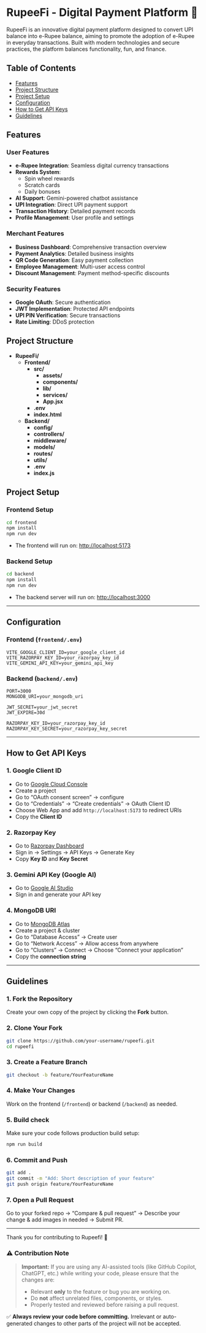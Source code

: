 # RupeeFi - Digital Payment Platform 💸

RupeeFi is an innovative digital payment platform designed to convert UPI balance into e-Rupee balance, aiming to promote the adoption of e-Rupee in everyday transactions. Built with modern technologies and secure practices, the platform balances functionality, fun, and finance.

## Table of Contents

- [Features](#-features)
- [Project Structure](#-project-structure)
- [Project Setup](#-project-setup)
- [Configuration](#-configuration)
- [How to Get API Keys](#-how-to-get-api-keys)
- [Guidelines](#-guidelines)

## Features

### User Features
- **e-Rupee Integration**: Seamless digital currency transactions
- **Rewards System**: 
  - Spin wheel rewards
  - Scratch cards
  - Daily bonuses
- **AI Support**: Gemini-powered chatbot assistance
- **UPI Integration**: Direct UPI payment support
- **Transaction History**: Detailed payment records
- **Profile Management**: User profile and settings

### Merchant Features
- **Business Dashboard**: Comprehensive transaction overview
- **Payment Analytics**: Detailed business insights
- **QR Code Generation**: Easy payment collection
- **Employee Management**: Multi-user access control
- **Discount Management**: Payment method-specific discounts

### Security Features
- **Google OAuth**: Secure authentication
- **JWT Implementation**: Protected API endpoints
- **UPI PIN Verification**: Secure transactions
- **Rate Limiting**: DDoS protection

## Project Structure
- **RupeeFi/**
  - **Frontend/**
    - **src/**
      - **assets/**
      - **components/**
      - **lib/**
      - **services/**
      - **App.jsx**
    - **.env**  
    - **index.html**
  - **Backend/**
    - **config/**
    - **controllers/**
    - **middleware/**
    - **models/**
    - **routes/**
    - **utils/**
    - **.env**
    - **index.js**

## Project Setup

### Frontend Setup

```bash
cd frontend
npm install
npm run dev
```

- The frontend will run on: [http://localhost:5173](http://localhost:5173)

### Backend Setup

```bash
cd backend
npm install
npm run dev
```

- The backend server will run on: [http://localhost:3000](http://localhost:3000)

---

## Configuration

### Frontend (`frontend/.env`)

```
VITE_GOOGLE_CLIENT_ID=your_google_client_id
VITE_RAZORPAY_KEY_ID=your_razorpay_key_id
VITE_GEMINI_API_KEY=your_gemini_api_key
```

### Backend (`backend/.env`)

```
PORT=3000
MONGODB_URI=your_mongodb_uri

JWT_SECRET=your_jwt_secret
JWT_EXPIRE=30d

RAZORPAY_KEY_ID=your_razorpay_key_id
RAZORPAY_KEY_SECRET=your_razorpay_key_secret
```

---

## How to Get API Keys

### 1. Google Client ID
- Go to [Google Cloud Console](https://console.cloud.google.com/)
- Create a project
- Go to “OAuth consent screen” → configure
- Go to “Credentials” → “Create credentials” → OAuth Client ID
- Choose Web App and add `http://localhost:5173` to redirect URIs
- Copy the **Client ID**

### 2. Razorpay Key
- Go to [Razorpay Dashboard](https://dashboard.razorpay.com/)
- Sign in → Settings → API Keys → Generate Key
- Copy **Key ID** and **Key Secret**

### 3. Gemini API Key (Google AI)
- Go to [Google AI Studio](https://aistudio.google.com/app/apikey)
- Sign in and generate your API key

### 4. MongoDB URI
- Go to [MongoDB Atlas](https://www.mongodb.com/cloud/atlas)
- Create a project & cluster
- Go to “Database Access” → Create user
- Go to “Network Access” → Allow access from anywhere
- Go to “Clusters” → Connect → Choose “Connect your application”
- Copy the **connection string**

---

## Guidelines 

### 1. Fork the Repository
Create your own copy of the project by clicking the **Fork** button.

### 2. Clone Your Fork
```bash
git clone https://github.com/your-username/rupeefi.git
cd rupeefi
```

### 3. Create a Feature Branch
```bash
git checkout -b feature/YourFeatureName
```

### 4. Make Your Changes
Work on the frontend (`/frontend`) or backend (`/backend`) as needed.

### 5. Build check
Make sure your code follows production build setup:
```bash
npm run build
```

### 6. Commit and Push
```bash
git add .
git commit -m "Add: Short description of your feature"
git push origin feature/YourFeatureName
```

### 7. Open a Pull Request
Go to your forked repo → “Compare & pull request” → Describe your change & add images in needed → Submit PR.

---

Thank you for contributing to Rupeefi! 💖

### ⚠️ Contribution Note

> **Important:** If you are using any AI-assisted tools (like GitHub Copilot, ChatGPT, etc.) while writing your code, please ensure that the changes are:
> - Relevant **only** to the feature or bug you are working on.
> - Do **not** affect unrelated files, components, or styles.
> - Properly tested and reviewed before raising a pull request.

✅ **Always review your code before committing.** Irrelevant or auto-generated changes to other parts of the project will not be accepted.

